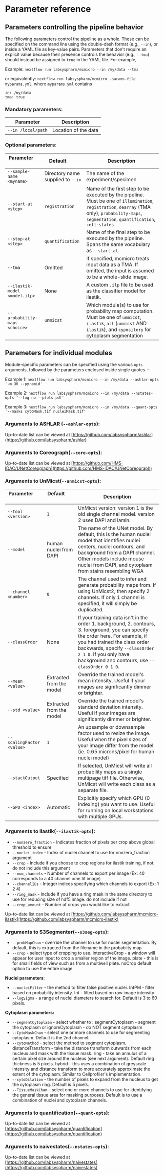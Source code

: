 # Parameter reference

## Parameters controlling the pipeline behavior

The following parameters control the pipeline as a whole. These can be specified on the command line using the double-dash format (e.g., `--in`), or inside a YAML file as key-value pairs. Parameters that don't require an explicit value because their presence controls the behavior (e.g., `--tma`) should instead be assigned to `true` in the YAML file. For example,

Example: `nextflow run labsyspharm/mcmicro --in /my/data --tma`

or equivalently: `nextflow run labsyspharm/mcmicro -params-file myparams.yml`, where `myparams.yml` contains
```
in: /my/data
tma: true
```

### Mandatory parameters:

| Parameter | Description |
| --- | --- |
| `--in /local/path` | Location of the data |

### Optional parameters:

| Parameter &nbsp; &nbsp; &nbsp; &nbsp; &nbsp; &nbsp; | Default &nbsp; &nbsp; &nbsp; &nbsp;  | Description |
| --- | --- | --- |
| `--sample-name <myname>` | Directory name supplied to `--in` | The name of the experiment/specimen |
| `--start-at <step>` | `registration` | Name of the first step to be executed by the pipeline. Must be one of `illumination`, `registration`, `dearray` (TMA only), `probability-maps`, `segmentation`, `quantification`, `cell-states` |
| `--stop-at <step>` | `quantification` | Name of the final step to be executed by the pipeline. Spans the same vocabulary as `--start-at`. |
| `--tma` | Omitted | If specified, mcmicro treats input data as a TMA. If omitted, the input is assumed to be a whole-slide image. |
| `--ilastik-model <model.ilp>` | None | A custom `.ilp` file to be used as the classifier model for ilastik. |
| `--probability-maps <choice>` | `unmicst` | Which module(s) to use for probability map computation. Must be one of `unmicst`, `ilastik`, `all` (`unmicst` AND `ilastik`), and `cypository` for cytoplasm segmentation |

## Parameters for individual modules

Module-specific parameters can be specified using the various `opts` arguments, followed by the parameters enclosed inside single quotes `'`:

Example 1: `nextflow run labsyspharm/mcmicro --in /my/data --ashlar-opts '-m 30 --pyramid'`

Example 2: `nextflow run labsyspharm/mcmicro --in /my/data --nstates-opts '--log no --plots pdf'`

Example 3: `nextflow run labsyspharm/mcmicro --in /my/data --quant-opts '--masks cytoMask.tif nucleiMask.tif'`

### Arguments to ASHLAR (`--ashlar-opts`):

Up-to-date list can be viewed at [https://github.com/labsyspharm/ashlar](https://github.com/labsyspharm/ashlar)

### Arguments to Coreograph(`--core-opts`):

Up-to-date list can be viewed at [https://github.com/HMS-IDAC/UNetCoreograph](https://github.com/HMS-IDAC/UNetCoreograph)

### Arguments to UnMicst(`--unmicst-opts`):

| Parameter &nbsp; &nbsp; &nbsp; &nbsp; &nbsp; &nbsp; | Default &nbsp; &nbsp; &nbsp; &nbsp;  | Description |
| --- | --- | --- |
| `--tool <version>` | `1` | UnMicst version: version 1 is the old single channel model. version 2 uses DAPI and lamin. |
| `--model` | human nuclei from DAPI | The name of the UNet model. By default, this is the human nuclei model that identifies nuclei centers, nuclei contours, and background from a DAPI channel. Other models include mouse nuclei from DAPI, and cytoplasm from stains resembling WGA |
| `--channel <number>` | `0` | The channel used to infer and generate probability maps from. If using UnMicst2, then specify 2 channels. If only 1 channel is specified, it will simply be duplicated. |
| `--classOrder` | None | If your training data isn't in the order 1. background, 2. contours, 3. foreground, you can specify the order here. For example, if you had trained the class order backwards, specify `--classOrder 2 1 0`. If you only have background and contours, use `--classOrder 0 1 0`. |
| `--mean <value>` | Extracted from the model | Override the trained model's mean intensity. Useful if your images are significantly dimmer or brighter. |
| `--std <value>` | Extracted from the model | Override the trained model's standard deviation intensity. Useful if your images are significantly dimmer or brighter. |
| `--scalingFactor <value>` | `1` | An upsample or downsample factor used to resize the image. Useful when the pixel sizes of your image differ from the model (ie. 0.65 microns/pixel for human nuclei model) |
| `--stackOutput` | Specified | If selected, UnMicst will write all probability maps as a single multipage tiff file. Otherwise, UnMicst will write each class as a separate file. |
| `--GPU <index>` | Automatic | Explicitly specify which GPU (0 indexing) you want to use. Useful for running on local workstations with multiple GPUs. |

### Arguments to Ilastik(`--ilastik-opts`):

* `--nonzero_fraction` - Indicates fraction of pixels per crop above global threshold to ensure
* `--nuclei_index` - Index of nuclei channel to use for nonzero_fraction argument
* `--crop` - Include if you choose to crop regions for ilastik training, if not, do not include this argument
* `--num_channels` - Number of channels to export per image (Ex: 40 corresponds to a 40 channel ome.tif image)
* `--channelIDs` - Integer indices specifying which channels to export (Ex: 1 2 4)
* `--ring_mask` - Include if you have a ring mask in the same directory to use for reducing size of hdf5 image. do not include if not
* `--crop_amount` -  Number of crops you would like to extract

Up-to-date list can be viewed at [https://github.com/labsyspharm/mcmicro-ilastik](https://github.com/labsyspharm/mcmicro-ilastik)

### Arguments to S3Segmenter(`--s3seg-opts`):

* `--probMapChan` - override the channel to use for nuclei segmentation. By default, this is extracted from the filename in the probabilty map 
* `--crop` - select type of cropping to use. interactiveCrop - a window will appear for user input to crop a smaller region of the image. plate - this is for small fields of view such as from a multiwell plate. noCrop default option to use the entire image

**Nuclei parameters:**
* `--nucleiFilter` - the method to filter false positive nuclei. IntPM - filter based on probability intensity. Int - filted based on raw image intensity
* `--logSigma` - a range of nuclei diameters to search for. Default is 3 to 60 pixels.

**Cytoplasm parameters:**
* `--segmentCytoplasm` - select whether to : segmentCytoplasm - segment the cytoplasm or ignoreCytoplasm - do NOT segment cytoplasm
* `--CytoMaskChan` - select one or more channels to use for segmenting cytoplasm. Default is the 2nd channel.
* `--cytoMethod` - select the method to segment cytoplasm. distanceTransform - take the distance transform outwards from each nucleus and mask with the tissue mask. ring - take an annulus of a certain pixel size around the nucleus (see next argument). Default ring thickness is 5 pixels. hybrid - this uses a combination of greyscale intensity and distance transform to more accurately approximate the extent of the cytoplasm. Similar to Cellprofiler's implementation.
* `--cytoDilation` - the number of pixels to expand from the nucleus to get the cytoplasm ring. Default is 5 pixels.
* `--TissueMaskChan` - select one or more channels to use for identifying the general tissue area for masking purposes. Default is to use a combination of nuclei and cytoplasm channels.

### Arguments to quantification(`--quant-opts`):

Up-to-date list can be viewed at [https://github.com/labsyspharm/quantification](https://github.com/labsyspharm/quantification)

### Arguments to naivestates(`--nstates-opts`):

Up-to-date list can be viewed at [https://github.com/labsyspharm/naivestates](https://github.com/labsyspharm/naivestates)
